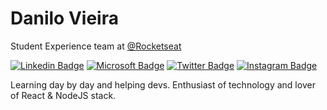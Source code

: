 # Danilo Vieira

Student Experience team at [@Rocketseat](https://github.com/Rocketseat)

[![Linkedin Badge](https://img.shields.io/badge/-Danilo%20Vieira-8257e5?style=flat-square&labelColor=8257e5&logo=linkedin&logoColor=white&link=https://www.linkedin.com/in/vieira-danilo/)](https://www.linkedin.com/in/vieira-danilo/)
[![Microsoft Badge](https://img.shields.io/badge/-danilo__strvieira@hotmail.com-8257e5?style=flat-square&labelColor=8257e5&logo=microsoft&logoColor=white&link=mailto:danilo_strvieira@hotmail.com)](mailto:danilo_strvieira@hotmail.com)
[![Twitter Badge](https://img.shields.io/badge/-@__danilovs-8257e5?style=flat-square&labelColor=8257e5&logo=twitter&logoColor=white&link=https://twitter.com/_danilovs)](https://twitter.com/_danilovs)
[![Instagram Badge](https://img.shields.io/badge/-@__danilovieira-8257e5?style=flat-square&labelColor=8257e5&logo=instagram&logoColor=white&link=https://www.instagram.com/_danilovieira/)](https://www.instagram.com/_danilovieira/)

Learning day by day and helping devs. Enthusiast of technology and lover of React & NodeJS stack.
<!--
**danilo-vieira/danilo-vieira** is a ✨ _special_ ✨ repository because its `README.md` (this file) appears on your GitHub profile.

Here are some ideas to get you started:

- 🔭 I’m currently working on ...
- 🌱 I’m currently learning ...
- 👯 I’m looking to collaborate on ...
- 🤔 I’m looking for help with ...
- 💬 Ask me about ...
- 📫 How to reach me: ...
- 😄 Pronouns: ...
- ⚡ Fun fact: ...
